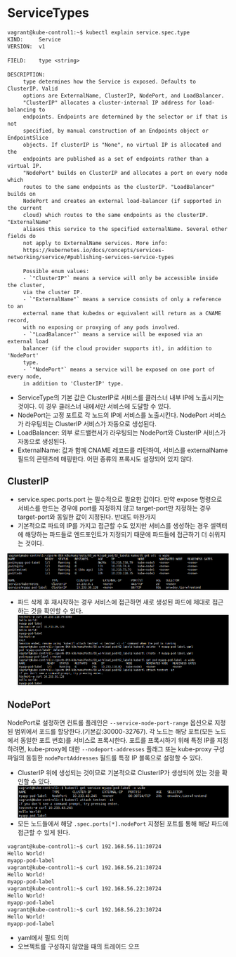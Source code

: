 # ServiceTypes
```
vagrant@kube-control1:~$ kubectl explain service.spec.type
KIND:     Service
VERSION:  v1

FIELD:    type <string>

DESCRIPTION:
     type determines how the Service is exposed. Defaults to ClusterIP. Valid
     options are ExternalName, ClusterIP, NodePort, and LoadBalancer.
     "ClusterIP" allocates a cluster-internal IP address for load-balancing to
     endpoints. Endpoints are determined by the selector or if that is not
     specified, by manual construction of an Endpoints object or EndpointSlice
     objects. If clusterIP is "None", no virtual IP is allocated and the
     endpoints are published as a set of endpoints rather than a virtual IP.
     "NodePort" builds on ClusterIP and allocates a port on every node which
     routes to the same endpoints as the clusterIP. "LoadBalancer" builds on
     NodePort and creates an external load-balancer (if supported in the current
     cloud) which routes to the same endpoints as the clusterIP. "ExternalName"
     aliases this service to the specified externalName. Several other fields do
     not apply to ExternalName services. More info:
     https://kubernetes.io/docs/concepts/services-networking/service/#publishing-services-service-types

     Possible enum values:
     - `"ClusterIP"` means a service will only be accessible inside the cluster,
     via the cluster IP.
     - `"ExternalName"` means a service consists of only a reference to an
     external name that kubedns or equivalent will return as a CNAME record,
     with no exposing or proxying of any pods involved.
     - `"LoadBalancer"` means a service will be exposed via an external load
     balancer (if the cloud provider supports it), in addition to 'NodePort'
     type.
     - `"NodePort"` means a service will be exposed on one port of every node,
     in addition to 'ClusterIP' type.
```
- ServiceType의 기본 값은 ClusterIP로 서비스를 클러스너 내부 IP에 노출시키는 것이다. 이 경우 클러스너 내에서만 서비스에 도달할 수 있다.
- NodePort는 고정 포트로 각 노드의 IP에 서비스를 노출시킨다. NodePort 서비스가 라우팅되는 ClusterIP 서비스가 자동으로 생성된다.
- LoadBalancer: 외부 로드밸런서가 라우팅되는 NodePort와 ClusterIP 서비스가 자동으로 생성된다.
- ExternalName: 값과 함께 CNAME 레코드를 리턴하여, 서비스를 externalName 필드의 콘텐츠에 매핑한다. 어떤 종류의 프록시도 설정되어 있지 않다. 

## ClusterIP
- service.spec.ports.port 는 필수적으로 필요한 값이다. 만약 expose 명령으로 서비스를 만드는 경우에 port를 지정하지 않고 target-port만 지정하는 경우 target-port와 동일한 값이 지정된다. 반대도 마찬가지
- 기본적으로 파드의 IP를 가지고 접근할 수도 있지만 서비스를 생성하는 경우 셀렉터에 해당하는 파드들로 엔드포인트가 지정되기 때문에 파드들에 접근하기 더 쉬워지는 것이다. 

![](images/Pasted%20image%2020230215131429.png)
- 파드 삭제 후 재시작하는 경우 서비스에 접근하면 새로 생성된  파드에 제대로 접근하는 것을 확인할 수 있다.
![](images/Pasted%20image%2020230215131641.png)

## NodePort
NodePort로 설정하면 컨트롤 플레인은 `--service-node-port-range` 옵션으로 지정된 범위에서 포드를 할당한다.(기본값:30000-32767). 각 노드는 해당 포트(모든 노드에서 동일한 포트 번호)를 서비스로 프록시한다. 
포트를 프록시하기 위해 특정 IP를 지정하려면, kube-proxy에 대한 `--nodeport-addresses` 플래그 또는 kube-proxy 구성파일의 동등한 `nodePortAddresses` 필드를 특정 IP 블록으로 설정할 수 있다.

- ClusterIP 위에 생성되는 것이므로 기본적으로 ClusterIP가 생성되어 있는 것을 확인할 수 있다.
![](images/Pasted%20image%2020230215132349.png)
- 모든 노드들에서 해당 `.spec.ports[*].nodePort` 지정된 포트를 통해 해당 파드에 접근할 수 있게 된다.
```
vagrant@kube-control1:~$ curl 192.168.56.11:30724
Hello World!
myapp-pod-label
vagrant@kube-control1:~$ curl 192.168.56.21:30724
Hello World!
myapp-pod-label
vagrant@kube-control1:~$ curl 192.168.56.22:30724
Hello World!
myapp-pod-label
vagrant@kube-control1:~$ curl 192.168.56.23:30724
Hello World!
myapp-pod-label
```



- yaml에서 필드 의미
- 오브젝트를 구성하지 않았을 때의 트레이드 오프